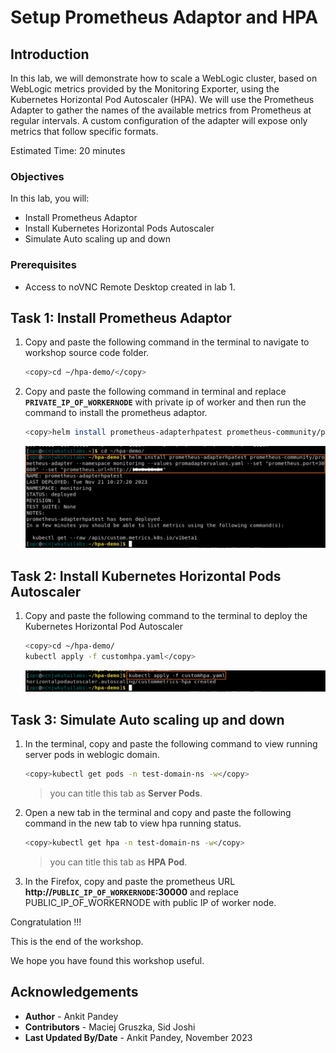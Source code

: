 # Setup Prometheus Adaptor and HPA

## Introduction

In this lab, we will demonstrate how to scale a WebLogic cluster, based on WebLogic metrics provided by the Monitoring Exporter, using the Kubernetes Horizontal Pod Autoscaler (HPA). We will use the Prometheus Adapter to gather the names of the available metrics from Prometheus at regular intervals. A custom configuration of the adapter will expose only metrics that follow specific formats.

Estimated Time: 20 minutes

### Objectives

In this lab, you will:

* Install Prometheus Adaptor
* Install Kubernetes Horizontal Pods Autoscaler
* Simulate Auto scaling up and down

### Prerequisites

* Access to noVNC Remote Desktop created in lab 1.

## Task 1: Install Prometheus Adaptor

1. Copy and paste the following command in the terminal to navigate to workshop source code folder.
    ```bash
    <copy>cd ~/hpa-demo/</copy>
    ```

2. Copy and paste the following command in terminal and replace **`PRIVATE_IP_OF_WORKERNODE`** with private ip of worker and then run the command to install the prometheus adaptor.
    ```bash
    <copy>helm install prometheus-adapterhpatest prometheus-community/prometheus-adapter --namespace monitoring --values promadaptervalues.yaml --set "prometheus.port=30000" --set "prometheus.url=http://PRIVATE_IP_OF_WORKERNODE"</copy>
    ```
    ![install adaptor](images/install-adaptor.png)

## Task 2: Install Kubernetes Horizontal Pods Autoscaler

1. Copy and paste the following command to the terminal to deploy the Kubernetes Horizontal Pod Autoscaler
    ```bash
    <copy>cd ~/hpa-demo/
    kubectl apply -f customhpa.yaml</copy>
    ```

    ![deploy hpa](images/deploy-hpa.png)



## Task 3: Simulate Auto scaling up and down

1. In the terminal, copy and paste the following command to view running server pods in weblogic domain.  
    ```bash
    <copy>kubectl get pods -n test-domain-ns -w</copy>
    ```

    > you can title this tab as **Server Pods**.

2. Open a new tab in the terminal and copy and paste the following command in the new tab to view hpa running status.
    ```bash
    <copy>kubectl get hpa -n test-domain-ns -w</copy>
    ```

    > you can title this tab as **HPA Pod**.

3. In the Firefox, copy and paste the prometheus URL **http://`PUBLIC_IP_OF_WORKERNODE`:30000** and replace PUBLIC_IP_OF_WORKERNODE with public IP of worker node.



















Congratulation !!!

This is the end of the workshop.

We hope you have found this workshop useful.

## Acknowledgements
* **Author** -  Ankit Pandey
* **Contributors** - Maciej Gruszka, Sid Joshi
* **Last Updated By/Date** - Ankit Pandey, November 2023
